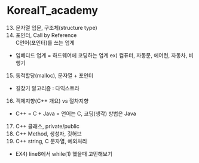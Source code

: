 # KoreaIT_academy
13. 문자열 입문, 구조체(structure type)
14. 포인터, Call by Reference   
C언어(포인터)를 쓰는 업계 
- 임베디드 업계
	= 하드웨어에 코딩하는 업계
  ex)	컴퓨터, 자동문, 에어컨, 자동차, 비행기
15. 동적할당(malloc), 문자열 + 포인터
- 길찾기 알고리즘 : 다익스트라
16. 객체지향(C++ 개요) vs 절차지향
- C++ = C + Java
	= 언어는 C, 코딩(생각) 방법은 Java
17. C++ 클래스, private/public
18. C++ Method, 생성자, 깃허브
19. C++ string, C 문자열, 예외처리
- EX4) line8에서 while(1) 했을때 고민해보기
